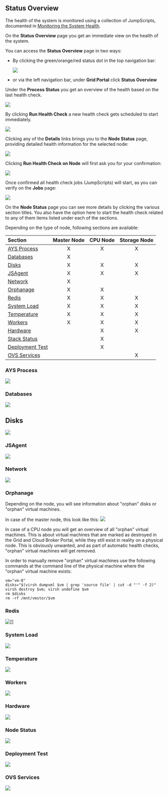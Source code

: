 ## Status Overview

The health of the system is monitored using a collection of JumpScripts, documented in [Monitoring the System Health](../../Monitoring/Health/Health.md).  

On the **Status Overview** page you get an immediate view on the health of the system.

You can access the **Status Overview** page in two ways:

- By clicking the green/orange/red status dot in the top navigation bar:

  ![](TopNavigation.png)

- or via the left navigation bar, under **Grid Portal** click **Status Overview**

Under the **Process Status** you get an overview of the health based on the last health check.

![](ProcessStatus.png)

By clicking **Run Health Check** a new health check gets scheduled to start immediately.

![](ConfirmActionRunHealthCheck.png)

Clicking any of the **Details** links brings you to the **Node Status** page, providing detailed health information for the selected node:

![](NodeStatus.png)

Clicking **Run Health Check on Node** will first ask you for your confirmation:

![](ConfirmActionRunHealthCheckOnNode.png)

Once confirmed all health check jobs (JumpScripts) will start, as you can verify on the **Jobs** page:

![](Jobs.png)

On the **Node Status** page you can see more details by clicking the various section titles. You also have the option here to start the health check related to any of them items listed under each of the sections.

Depending on the type of node, following sections are available:

| Section                       | Master Node | CPU Node | Storage Node |
|:------------------------------|:-----------:|:--------:|:------------:|
|[AYS Process](#ays-process)    | X           | X        | X            |
|[Databases](#databases)        | X           |          |              |
|[Disks](#disks)                | X           | X        | X            |
|[JSAgent](#jsagent)            | X           | X        | X            |
|[Network](#network)            | X           |          |              |
|[Orphanage](#orphanage)        | X           | X        |              |
|[Redis](#redis)                | X           | X        | X            |
|[System Load](#system-load)    | X           | X        | X            |
|[Temperature](#temperature)    | X           | X        | X            |
|[Workers](#workers)            | X           | X        | X            |
|[Hardware](#hardware)          |             | X        | X            |
|[Stack Status](#stack)         |             | X        |              |
|[Deployment Test](#deployment) |             | X        |              |
|[OVS Services](#ovs-services)  |             |          | X            |


<a id="ays-process"></a>
### AYS Process

![](AYSProcess.png)


<a id="databases"></a>
### Databases

![](Databases.png)


<a id="disks"></a>
## Disks

![](Disks.png)


<a id="jsagent"></a>
### JSAgent

![](JSAgent.png)


<a id="network"></a>
### Network

![](Network.png)


<a id="orphanage"></a>
### Orphanage

Depending on the node, you will see information about "orphan" disks or "orphan" virtual machines.

In case of the master node, this look like this:
![](OrphanDisks.png)

In case of a CPU node you will get an overview of all "orphan" virtual machines. This is about virtual machines that are marked as destroyed in the Grid and Cloud Broker Portal, while they still exist in reality on a physical node. This is obviously unwanted, and as part of automatic health checks, "orphan" virtual machines will get removed.

In order to manually remove "orphan" virtual machines use the following commands at the command line of the physical machine where the "orphan" virtual machine exists:

````shell
vm="vm-8"
disks="$(virsh dumpxml $vm | grep 'source file' | cut -d "'" -f 2)"
virsh destroy $vm; virsh undefine $vm
rm $disks
rm -rf /mnt/vmstor/$vm
````

<a id="redis"></a>
### Redis

![[]](Redis.png)


<a id="system-load"></a>
### System Load

![](SystemLoad.png)


<a id="temperature"></a>
### Temperature

![](Temperature.png)


<a id="workers"></a>
### Workers

![](Workers.png)


<a id="hardware"></a>
### Hardware

![](Hardware.png)


<a id="node"></a>
### Node Status

![](StackStatus.png)


<a id="deployment"></a>
### Deployment Test
![](DeploymentTests.png)


<a id="ovs-services"></a>
### OVS Services

![](OVSServices.png)
